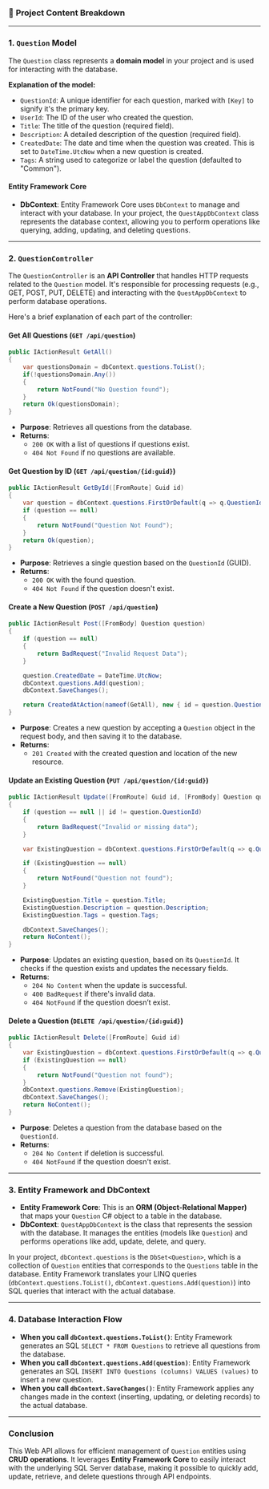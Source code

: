 ### 🔑 **Project Content Breakdown**

---

### 1. **`Question` Model**

The `Question` class represents a **domain model** in your project and is used for interacting with the database.

**Explanation of the model:**
- `QuestionId`: A unique identifier for each question, marked with `[Key]` to signify it's the primary key.
- `UserId`: The ID of the user who created the question.
- `Title`: The title of the question (required field).
- `Description`: A detailed description of the question (required field).
- `CreatedDate`: The date and time when the question was created. This is set to `DateTime.UtcNow` when a new question is created.
- `Tags`: A string used to categorize or label the question (defaulted to "Common").

#### **Entity Framework Core**
- **DbContext**: Entity Framework Core uses `DbContext` to manage and interact with your database. In your project, the `QuestAppDbContext` class represents the database context, allowing you to perform operations like querying, adding, updating, and deleting questions.
  
---

### 2. **`QuestionController`**

The `QuestionController` is an **API Controller** that handles HTTP requests related to the `Question` model. It's responsible for processing requests (e.g., GET, POST, PUT, DELETE) and interacting with the `QuestAppDbContext` to perform database operations.

Here's a brief explanation of each part of the controller:

#### **Get All Questions (`GET /api/question`)**
```csharp
public IActionResult GetAll()
{
    var questionsDomain = dbContext.questions.ToList();
    if(!questionsDomain.Any())
    {
        return NotFound("No Question found");
    }
    return Ok(questionsDomain);
}
```
- **Purpose**: Retrieves all questions from the database.
- **Returns**:
  - `200 OK` with a list of questions if questions exist.
  - `404 Not Found` if no questions are available.

#### **Get Question by ID (`GET /api/question/{id:guid}`)**
```csharp
public IActionResult GetById([FromRoute] Guid id)
{
    var question = dbContext.questions.FirstOrDefault(q => q.QuestionId == id);
    if (question == null)
    {
        return NotFound("Question Not Found");
    }
    return Ok(question);
}
```
- **Purpose**: Retrieves a single question based on the `QuestionId` (GUID).
- **Returns**:
  - `200 OK` with the found question.
  - `404 Not Found` if the question doesn't exist.

#### **Create a New Question (`POST /api/question`)**
```csharp
public IActionResult Post([FromBody] Question question)
{
    if (question == null)
    {
        return BadRequest("Invalid Request Data");
    }

    question.CreatedDate = DateTime.UtcNow;
    dbContext.questions.Add(question);
    dbContext.SaveChanges();

    return CreatedAtAction(nameof(GetAll), new { id = question.QuestionId }, question);
}
```
- **Purpose**: Creates a new question by accepting a `Question` object in the request body, and then saving it to the database.
- **Returns**:
  - `201 Created` with the created question and location of the new resource.

#### **Update an Existing Question (`PUT /api/question/{id:guid}`)**
```csharp
public IActionResult Update([FromRoute] Guid id, [FromBody] Question question)
{
    if (question == null || id != question.QuestionId)
    {
        return BadRequest("Invalid or missing data");
    }

    var ExistingQuestion = dbContext.questions.FirstOrDefault(q => q.QuestionId == id);

    if (ExistingQuestion == null)
    {
        return NotFound("Question not found");
    }

    ExistingQuestion.Title = question.Title;
    ExistingQuestion.Description = question.Description;
    ExistingQuestion.Tags = question.Tags;

    dbContext.SaveChanges();
    return NoContent();
}
```
- **Purpose**: Updates an existing question, based on its `QuestionId`. It checks if the question exists and updates the necessary fields.
- **Returns**:
  - `204 No Content` when the update is successful.
  - `400 BadRequest` if there's invalid data.
  - `404 NotFound` if the question doesn’t exist.

#### **Delete a Question (`DELETE /api/question/{id:guid}`)**
```csharp
public IActionResult Delete([FromRoute] Guid id)
{
    var ExistingQuestion = dbContext.questions.FirstOrDefault(q => q.QuestionId == id);
    if (ExistingQuestion == null)
    {
        return NotFound("Question not found");
    }
    dbContext.questions.Remove(ExistingQuestion);
    dbContext.SaveChanges();
    return NoContent();
}
```
- **Purpose**: Deletes a question from the database based on the `QuestionId`.
- **Returns**:
  - `204 No Content` if deletion is successful.
  - `404 NotFound` if the question doesn't exist.

---

### 3. **Entity Framework and DbContext**

- **Entity Framework Core**: This is an **ORM (Object-Relational Mapper)** that maps your `Question` C# object to a table in the database.
- **DbContext**: `QuestAppDbContext` is the class that represents the session with the database. It manages the entities (models like `Question`) and performs operations like add, update, delete, and query.
  
In your project, `dbContext.questions` is the `DbSet<Question>`, which is a collection of `Question` entities that corresponds to the `Questions` table in the database. Entity Framework translates your LINQ queries (`dbContext.questions.ToList()`, `dbContext.questions.Add(question)`) into SQL queries that interact with the actual database.

---

### 4. **Database Interaction Flow**

- **When you call `dbContext.questions.ToList()`**: Entity Framework generates an SQL `SELECT * FROM Questions` to retrieve all questions from the database.
- **When you call `dbContext.questions.Add(question)`**: Entity Framework generates an SQL `INSERT INTO Questions (columns) VALUES (values)` to insert a new question.
- **When you call `dbContext.SaveChanges()`**: Entity Framework applies any changes made in the context (inserting, updating, or deleting records) to the actual database.

---

### Conclusion

This Web API allows for efficient management of `Question` entities using **CRUD operations**. It leverages **Entity Framework Core** to easily interact with the underlying SQL Server database, making it possible to quickly add, update, retrieve, and delete questions through API endpoints.
